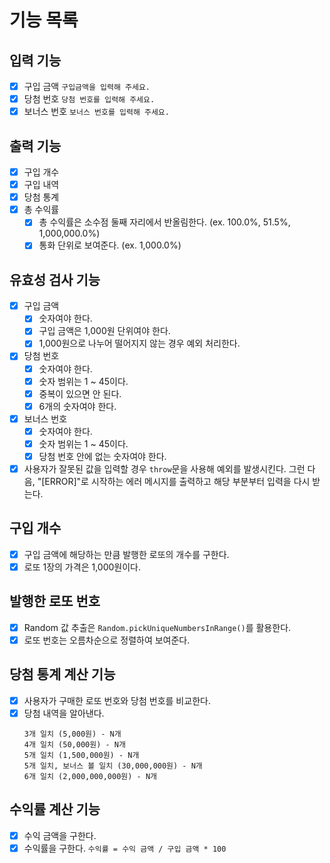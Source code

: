 # 기능 목록

## 입력 기능

- [x] 구입 금액 `구입금액을 입력해 주세요.`
- [x] 당첨 번호 `당첨 번호를 입력해 주세요.`
- [x] 보너스 번호 `보너스 번호를 입력해 주세요.`

## 출력 기능

- [x] 구입 개수
- [x] 구입 내역
- [x] 당첨 통계
- [x] 총 수익률
  - [x] 총 수익률은 소수점 둘째 자리에서 반올림한다. (ex. 100.0%, 51.5%, 1,000,000.0%)
  - [x] 통화 단위로 보여준다. (ex. 1,000.0%)

## 유효성 검사 기능

- [x] 구입 금액
  - [x] 숫자여야 한다.
  - [x] 구입 금액은 1,000원 단위여야 한다.
  - [x] 1,000원으로 나누어 떨어지지 않는 경우 예외 처리한다.
- [x] 당첨 번호
  - [x] 숫자여야 한다.
  - [x] 숫자 범위는 1 ~ 45이다.
  - [x] 중복이 있으면 안 된다.
  - [x] 6개의 숫자여야 한다.
- [x] 보너스 번호
  - [x] 숫자여야 한다.
  - [x] 숫자 범위는 1 ~ 45이다.
  - [x] 당첨 번호 안에 없는 숫자여야 한다.
- [x] 사용자가 잘못된 값을 입력할 경우 `throw`문을 사용해 예외를 발생시킨다. 그런 다음, "[ERROR]"로 시작하는 에러 메시지를 출력하고 해당 부분부터 입력을 다시 받는다.

## 구입 개수

- [x] 구입 금액에 해당하는 만큼 발행한 로또의 개수를 구한다.
- [x] 로또 1장의 가격은 1,000원이다.

## 발행한 로또 번호

- [x] Random 값 추출은 `Random.pickUniqueNumbersInRange()`를 활용한다.
- [x] 로또 번호는 오름차순으로 정렬하여 보여준다.

## 당첨 통계 계산 기능

- [x] 사용자가 구매한 로또 번호와 당첨 번호를 비교한다.
- [x] 당첨 내역을 알아낸다.
  ```
  3개 일치 (5,000원) - N개
  4개 일치 (50,000원) - N개
  5개 일치 (1,500,000원) - N개
  5개 일치, 보너스 볼 일치 (30,000,000원) - N개
  6개 일치 (2,000,000,000원) - N개
  ```

## 수익률 계산 기능

- [x] 수익 금액을 구한다.
- [x] 수익률을 구한다. `수익률 = 수익 금액 / 구입 금액 * 100`
